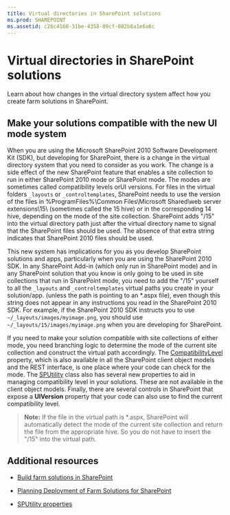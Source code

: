 ```yaml
---
title: Virtual directories in SharePoint solutions
ms.prod: SHAREPOINT
ms.assetid: c26c4160-31be-4358-89cf-082b8a1e6a6c
---
```



# Virtual directories in SharePoint solutions
Learn about how changes in the virtual directory system affect how you create farm solutions in SharePoint.
## Make your solutions compatible with the new UI mode system

When you are using the Microsoft SharePoint 2010 Software Development Kit (SDK), but developing for SharePoint, there is a change in the virtual directory system that you need to consider as you work. The change is a side effect of the new SharePoint feature that enables a site collection to run in either SharePoint 2010 mode or SharePoint mode. The modes are sometimes called compatibility levels orUI versions. For files in the virtual folders  `_layouts` or `_controltemplates`, SharePoint needs to use the version of the files in %ProgramFiles%\\Common Files\\Microsoft Shared\\web server extensions\\15\\ (sometimes called the 15 hive) or in the corresponding 14 hive, depending on the mode of the site collection. SharePoint adds "/15" into the virtual directory path just after the virtual directory name to signal that the SharePoint files should be used. The absence of that extra string indicates that SharePoint 2010 files should be used.
  
    
    
This new system has implications for you as you develop SharePoint solutions and apps, particularly when you are using the SharePoint 2010 SDK. In any SharePoint Add-in (which only run in SharePoint mode) and in any SharePoint solution that you know is only going to be used in site collections that run in SharePoint mode, you need to add the "/15" yourself to all the  `_layouts` and `_controltemplates` virtual paths you create in your solution/app. (unless the path is pointing to an *.aspx file), even though this string does not appear in any instructions you read in the SharePoint 2010 SDK. For example, if the SharePoint 2010 SDK instructs you to use `~/_layouts/images/myimage.png`, you should use  `~/_layouts/15/images/myimage.png` when you are developing for SharePoint.
  
    
    
If you need to make your solution compatible with site collections of either mode, you need branching logic to determine the mode of the current site collection and construct the virtual path accordingly. The  [CompatibilityLevel](https://msdn.microsoft.com/library/Microsoft.SharePoint.SPSite.CompatibilityLevel.aspx) property, which is also available in all the SharePoint client object models and the REST interface, is one place where your code can check for the mode. The [SPUtility](https://msdn.microsoft.com/library/Microsoft.SharePoint.Utilities.SPUtility.aspx) class also has several new properties to aid in managing compatibility level in your solutions. These are not available in the client object models. Finally, there are several controls in SharePoint that expose a **UIVersion** property that your code can also use to find the current compatibility level.
  
    
    

> **Note:**
> If the file in the virtual path is *.aspx, SharePoint will automatically detect the mode of the current site collection and return the file from the appropriate hive. So you do not have to insert the "/15" into the virtual path. 
  
    
    


## Additional resources
<a name="bk_addresources"> </a>


-  [Build farm solutions in SharePoint](build-farm-solutions-in-sharepoint)
    
  
-  [Planning Deployment of Farm Solutions for SharePoint](http://blogs.technet.com/b/mspfe/archive/2013/02/04/planning-deployment-of-farm-solutions-for-sharepoint.aspx)
    
  
-  [SPUtility properties](http://msdn.microsoft.com/library/Properties.T:Microsoft.SharePoint.Utilities.SPUtility.aspx)
    
  

